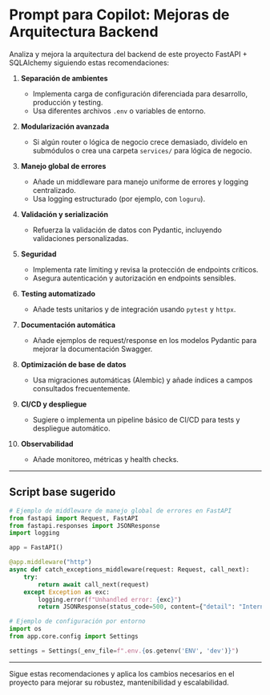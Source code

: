 # Prompt para Copilot: Mejoras de Arquitectura Backend

Analiza y mejora la arquitectura del backend de este proyecto FastAPI + SQLAlchemy siguiendo estas recomendaciones:

1. **Separación de ambientes**
   - Implementa carga de configuración diferenciada para desarrollo, producción y testing.
   - Usa diferentes archivos `.env` o variables de entorno.

2. **Modularización avanzada**
   - Si algún router o lógica de negocio crece demasiado, divídelo en submódulos o crea una carpeta `services/` para lógica de negocio.

3. **Manejo global de errores**
   - Añade un middleware para manejo uniforme de errores y logging centralizado.
   - Usa logging estructurado (por ejemplo, con `loguru`).

4. **Validación y serialización**
   - Refuerza la validación de datos con Pydantic, incluyendo validaciones personalizadas.

5. **Seguridad**
   - Implementa rate limiting y revisa la protección de endpoints críticos.
   - Asegura autenticación y autorización en endpoints sensibles.

6. **Testing automatizado**
   - Añade tests unitarios y de integración usando `pytest` y `httpx`.

7. **Documentación automática**
   - Añade ejemplos de request/response en los modelos Pydantic para mejorar la documentación Swagger.

8. **Optimización de base de datos**
   - Usa migraciones automáticas (Alembic) y añade índices a campos consultados frecuentemente.

9. **CI/CD y despliegue**
   - Sugiere o implementa un pipeline básico de CI/CD para tests y despliegue automático.

10. **Observabilidad**
    - Añade monitoreo, métricas y health checks.

---

## Script base sugerido

```python
# Ejemplo de middleware de manejo global de errores en FastAPI
from fastapi import Request, FastAPI
from fastapi.responses import JSONResponse
import logging

app = FastAPI()

@app.middleware("http")
async def catch_exceptions_middleware(request: Request, call_next):
    try:
        return await call_next(request)
    except Exception as exc:
        logging.error(f"Unhandled error: {exc}")
        return JSONResponse(status_code=500, content={"detail": "Internal Server Error"})

# Ejemplo de configuración por entorno
import os
from app.core.config import Settings

settings = Settings(_env_file=f".env.{os.getenv('ENV', 'dev')}")
```

---

Sigue estas recomendaciones y aplica los cambios necesarios en el proyecto para mejorar su robustez, mantenibilidad y escalabilidad.
